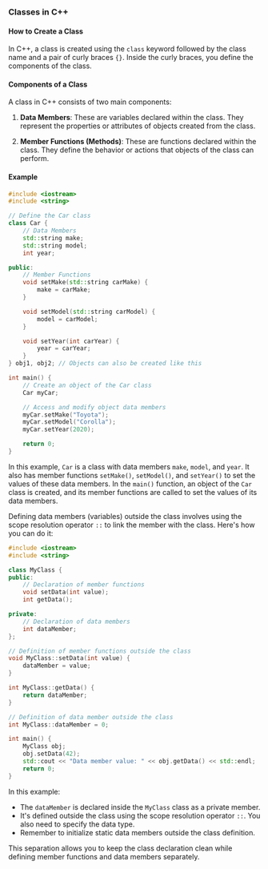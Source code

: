 ### Classes in C++

#### How to Create a Class

In C++, a class is created using the `class` keyword followed by the class name and a pair of curly braces `{}`. Inside the curly braces, you define the components of the class.

#### Components of a Class

A class in C++ consists of two main components:

1. **Data Members**: These are variables declared within the class. They represent the properties or attributes of objects created from the class.

2. **Member Functions (Methods)**: These are functions declared within the class. They define the behavior or actions that objects of the class can perform.

#### Example

```cpp
#include <iostream>
#include <string>

// Define the Car class
class Car {
    // Data Members
    std::string make;
    std::string model;
    int year;

public:
    // Member Functions
    void setMake(std::string carMake) {
        make = carMake;
    }

    void setModel(std::string carModel) {
        model = carModel;
    }

    void setYear(int carYear) {
        year = carYear;
    }
} obj1, obj2; // Objects can also be created like this

int main() {
    // Create an object of the Car class
    Car myCar;

    // Access and modify object data members
    myCar.setMake("Toyota");
    myCar.setModel("Corolla");
    myCar.setYear(2020);

    return 0;
}
```

In this example, `Car` is a class with data members `make`, `model`, and `year`. It also has member functions `setMake()`, `setModel()`, and `setYear()` to set the values of these data members. In the `main()` function, an object of the `Car` class is created, and its member functions are called to set the values of its data members.

Defining data members (variables) outside the class involves using the scope resolution operator `::` to link the member with the class. Here's how you can do it:

```cpp
#include <iostream>
#include <string>

class MyClass {
public:
    // Declaration of member functions
    void setData(int value);
    int getData();

private:
    // Declaration of data members
    int dataMember;
};

// Definition of member functions outside the class
void MyClass::setData(int value) {
    dataMember = value;
}

int MyClass::getData() {
    return dataMember;
}

// Definition of data member outside the class
int MyClass::dataMember = 0;

int main() {
    MyClass obj;
    obj.setData(42);
    std::cout << "Data member value: " << obj.getData() << std::endl;
    return 0;
}
```

In this example:

- The `dataMember` is declared inside the `MyClass` class as a private member.
- It's defined outside the class using the scope resolution operator `::`. You also need to specify the data type.
- Remember to initialize static data members outside the class definition.

This separation allows you to keep the class declaration clean while defining member functions and data members separately.

